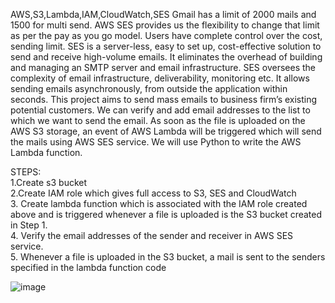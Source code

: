 AWS,S3,Lambda,IAM,CloudWatch,SES
Gmail has a limit of 2000 mails and 1500 for multi send. 
AWS SES provides us the flexibility to change that limit as per the pay as you go model. Users have complete control over the cost, sending limit. 
SES is a server-less, easy to set up, cost-effective solution to send and receive high-volume emails. 
It eliminates the overhead of building and managing an SMTP server and email infrastructure. SES oversees the complexity of email infrastructure, deliverability, monitoring etc.
It allows sending emails asynchronously, from outside the application within seconds. 
This project aims to send mass emails to business firm’s existing potential customers.
We can verify and add email addresses to the list to which we want to send the email. 
As soon as the file is uploaded on the AWS S3 storage, 
an event of AWS Lambda will be triggered which will send the mails using AWS SES service. 
We will use Python to write the AWS Lambda function.

STEPS:                                                                                                                                                                                                                 
1.Create s3 bucket                                                                                                                                                                                                     
2.Create IAM role which gives full access to S3, SES and CloudWatch                                                                                                                                                    
3. Create lambda function which is associated with the IAM role created above and is triggered whenever a file is uploaded is the S3 bucket created in Step 1.                                                         
4. Verify the email addresses of the sender and receiver in AWS SES service.                                                                                                                                           
5. Whenever a file is uploaded in the S3 bucket, a mail is sent to the senders specified in the lambda function code                                                                                                   

![image](https://github.com/kuk-84/Mass-Emailing-Using-AWS-Lambda-/assets/89506759/969ce4c3-f961-4cc9-a5c1-08301f5a9338)
